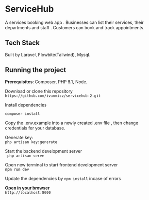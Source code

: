 # ServiceHub
A services booking web app . Businesses can list their services, their departments and staff . Customers can book and track appointments.

## Tech Stack
Built by Laravel, Flowbite(Tailwind), Mysql.

## Running the project 

**Prerequisites**: Composer, PHP 8.1, Node.

Download or clone this repository    
`https://github.com/ivanmizz/servicehub-2.git`

Install dependencies  

  `composer install`

Copy the .env.example into a newly created .env file , then change credentials for your database.

Generate key:  
`php artisan key:generate`

Start the backend development server  
` php artisan serve`

Open new terminal to start frontend development server  
`npm run dev`

Update the dependencies by `npm install` incase of errors

**Open in your browser**  
`http://localhost:8000`


